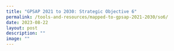```yaml
---
title: "GPSAP 2021 to 2030: Strategic Objective 6"
permalink: /tools-and-resources/mapped-to-gpsap-2021-2030/so6/
date: 2023-08-22
layout: post
description: ""
image: ""
---
```


